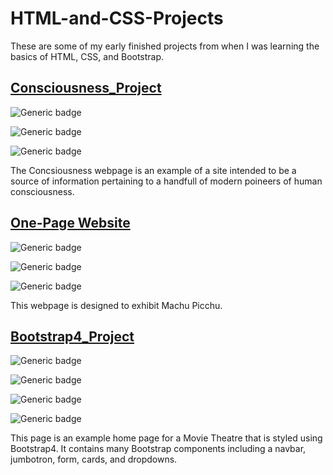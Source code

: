 # HTML-and-CSS-Projects

These are some of my early finished projects from when I was learning the basics of HTML, CSS, and Bootstrap.

## [Consciousness_Project](https://github.com/JaySPryor/HTML-and-CSS-Projects/tree/main/Consciousness_Project)

![Generic badge](https://img.shields.io/badge/HTML-<important>.svg)

![Generic badge](https://img.shields.io/badge/CSS-<informational>.svg)

![Generic badge](https://img.shields.io/badge/This_project_received_a-PASS-<success>.svg)

The Concsiousness webpage is an example of a site intended to be a source of information pertaining to a handfull of modern poineers of human consciousness.



## [One-Page Website](https://github.com/JaySPryor/HTML-and-CSS-Projects/tree/main/One-Page%20Website)

![Generic badge](https://img.shields.io/badge/HTML-<important>.svg)

![Generic badge](https://img.shields.io/badge/CSS-<informational>.svg)

![Generic badge](https://img.shields.io/badge/This_project_received_a-PASS-<success>.svg)

This webpage is designed to exhibit Machu Picchu.



## [Bootstrap4_Project](https://github.com/JaySPryor/HTML-and-CSS-Projects/tree/main/Bootstrap4_Project)

![Generic badge](https://img.shields.io/badge/HTML-<important>.svg)

![Generic badge](https://img.shields.io/badge/CSS-<informational>.svg)

![Generic badge](https://img.shields.io/badge/Bootstrap4-<blueviolet>.svg)

![Generic badge](https://img.shields.io/badge/This_project_received_a-PASS-<success>.svg)

This page is an example home page for a Movie Theatre that is styled using Bootstrap4. It contains many Bootstrap components including a navbar, jumbotron, form, cards, and dropdowns.